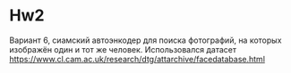 # Hw2

Вариант 6, сиамский автоэнкодер для поиска фотографий, на которых изображён один и тот же человек. Использовался датасет https://www.cl.cam.ac.uk/research/dtg/attarchive/facedatabase.html
